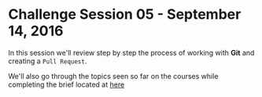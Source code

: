 # Challenge Session 05 - September 14, 2016

In this session we'll review step by step the process of working with **Git** and creating a `Pull Request`. 

We'll also go through the topics seen so far on the courses while completing the brief located at [here](https://github.com/adalberto-g/DSJHU01/blob/master/CoursesSummary.md)
